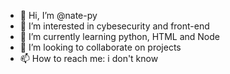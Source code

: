 - 👋 Hi, I’m @nate-py
- 👀 I’m interested in cybesecurity and front-end
- 🌱 I’m currently learning python, HTML and Node
- 💞️ I’m looking to collaborate on projects 
- 📫 How to reach me: i don't know

<!---
nate-py/nate-py is a ✨ special ✨ repository because its `README.md` (this file) appears on your GitHub profile.
You can click the Preview link to take a look at your changes.
--->

